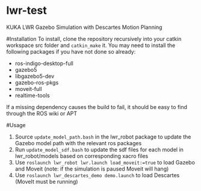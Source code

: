 # lwr-test
KUKA LWR Gazebo Simulation with Descartes Motion Planning

#Installation
To install, clone the repository recursively into your catkin workspace src folder
 and ```catkin_make``` it. You may need to install the following packages if you 
have not done so already:
- ros-indigo-desktop-full
- gazebo5
- libgazebo5-dev
- gazebo-ros-pkgs
- moveit-full
- realtime-tools

If a missing dependency causes the build to fail, it should be easy to find through the ROS wiki or APT

#Usage
1. Source ```update_model_path.bash``` in the lwr_robot package to update the Gazebo model path with the relevant ros packages
2. Run ```update_model_sdf.bash``` to update the sdf files for each model in lwr_robot/models based on corresponding xacro files
3. Use ```roslaunch lwr_robot lwr.launch load_moveit:=true``` to load Gazebo and Moveit (note: if the simulation is paused Moveit will hang)
4. Use ```roslaunch lwr_descartes_demo demo.launch``` to load Descartes (MoveIt must be running)
